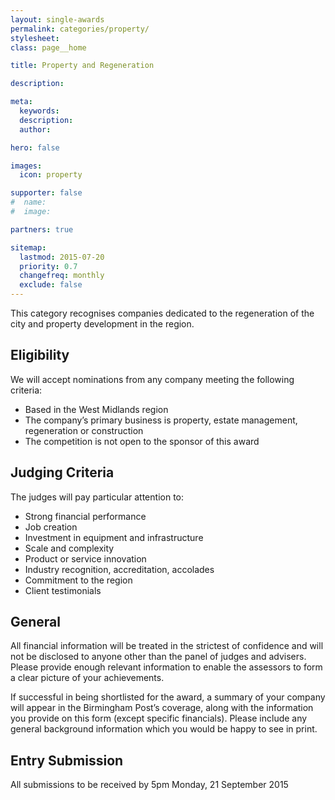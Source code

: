 ```yaml
---
layout: single-awards
permalink: categories/property/
stylesheet:
class: page__home

title: Property and Regeneration

description:

meta:
  keywords:
  description:
  author:

hero: false

images:
  icon: property

supporter: false
#  name:
#  image:

partners: true

sitemap:
  lastmod: 2015-07-20
  priority: 0.7
  changefreq: monthly
  exclude: false
---
```

This category recognises companies dedicated to the regeneration of the city and property development in the region.

## Eligibility

We will accept nominations from any company meeting the following criteria:

- Based in the West Midlands region
- The company&rsquo;s primary business is property, estate management, regeneration or construction
- The competition is not open to the sponsor of this award

## Judging Criteria

The judges will pay particular attention to:

- Strong financial performance
- Job creation
- Investment in equipment and infrastructure
- Scale and complexity
- Product or service innovation
- Industry recognition, accreditation, accolades
- Commitment to the region
- Client testimonials

## General

All financial information will be treated in the strictest of confidence and will not be disclosed to anyone other than the panel of judges and advisers. Please provide enough relevant information to enable the assessors to form a clear picture of your achievements.

If successful in being shortlisted for the award, a summary of your company will appear in the Birmingham Post&rsquo;s coverage, along with the information you provide on this form (except specific financials). Please include any general background information which you would be happy to see in print.

## Entry Submission

All submissions to be received by 5pm Monday, 21 September 2015
